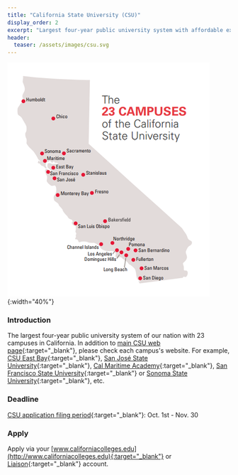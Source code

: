 ```yaml
---
title: "California State University (CSU)"
display_order: 2
excerpt: "Largest four-year public university system with affordable expanses"
header:
  teaser: /assets/images/csu.svg
---
```

![UC campuses and labs](/assets/images/csu-campuses.png){:width="40%"}
### Introduction
The largest four-year public university system of our nation with 23 campuses in California. In addition to 
[main CSU web page](https://www.calstate.edu/){:target="_blank"}, please check each campus's website. For example, [CSU East Bay](https://www.csueastbay.edu/){:target="_blank"}, [San José State University](https://www.sjsu.edu/){:target="_blank"}, [Cal Maritime Academy](https://www.csum.edu/){:target="_blank"}, [San Francisco State University](https://www.sfsu.edu/){:target="_blank"} or [Sonoma State University](https://www.sonoma.edu/){:target="_blank"}, etc.

### Deadline
[CSU application filing period](https://www2.calstate.edu/apply/Pages/application-dates-deadlines.aspx){:target="_blank"}:  Oct. 1st - Nov. 30

### Apply
Apply via your [www.californiacolleges.edu](http://www.californiacolleges.edu){:target="_blank"} or [Liaison](https://calstate.liaisoncas.com){:target="_blank"} account.
